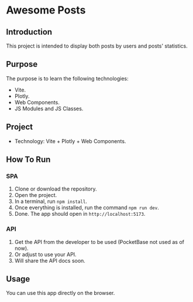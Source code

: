 # Awesome Posts
## Introduction
This project is intended to display both posts by users and posts' statistics.
## Purpose
The purpose is to learn the following technologies: 
- Vite.
- Plotly.
- Web Components.
- JS Modules and JS Classes.
## Project
- Technology: Vite + Plotly + Web Components.
## How To Run
### SPA
1. Clone or download the repository.
2. Open the project.
3. In a terminal, run `npm install`.
4. Once everything is installed, run the command `npm run dev`.
5. Done. The app should open in `http://localhost:5173`.
### API
1. Get the API from the developer to be used (PocketBase not used as of now).
2. Or adjust to use your API.
3. Will share the API docs soon.


## Usage
You can use this app directly on the browser.